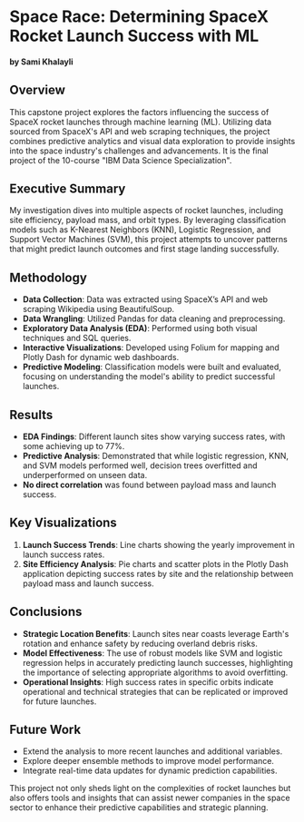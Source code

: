 # Space Race: Determining SpaceX Rocket Launch Success with ML
#### by Sami Khalayli

## Overview
This capstone project explores the factors influencing the success of SpaceX rocket launches through machine learning (ML). Utilizing data sourced from SpaceX's API and web scraping techniques, the project combines predictive analytics and visual data exploration to provide insights into the space industry's challenges and advancements. It is the final project of the 10-course "IBM Data Science Specialization".

## Executive Summary
My investigation dives into multiple aspects of rocket launches, including site efficiency, payload mass, and orbit types. By leveraging classification models such as K-Nearest Neighbors (KNN), Logistic Regression, and Support Vector Machines (SVM), this project attempts to uncover patterns that might predict launch outcomes and first stage landing successfully.

## Methodology
- **Data Collection**: Data was extracted using SpaceX’s API and web scraping Wikipedia using BeautifulSoup.
- **Data Wrangling**: Utilized Pandas for data cleaning and preprocessing.
- **Exploratory Data Analysis (EDA)**: Performed using both visual techniques and SQL queries.
- **Interactive Visualizations**: Developed using Folium for mapping and Plotly Dash for dynamic web dashboards.
- **Predictive Modeling**: Classification models were built and evaluated, focusing on understanding the model's ability to predict successful launches.

## Results
- **EDA Findings**: Different launch sites show varying success rates, with some achieving up to 77%.
- **Predictive Analysis**: Demonstrated that while logistic regression, KNN, and SVM models performed well, decision trees overfitted and underperformed on unseen data.
- **No direct correlation** was found between payload mass and launch success.

## Key Visualizations
1. **Launch Success Trends**: Line charts showing the yearly improvement in launch success rates.
2. **Site Efficiency Analysis**: Pie charts and scatter plots in the Plotly Dash application depicting success rates by site and the relationship between payload mass and launch success.

## Conclusions
- **Strategic Location Benefits**: Launch sites near coasts leverage Earth's rotation and enhance safety by reducing overland debris risks.
- **Model Effectiveness**: The use of robust models like SVM and logistic regression helps in accurately predicting launch successes, highlighting the importance of selecting appropriate algorithms to avoid overfitting.
- **Operational Insights**: High success rates in specific orbits indicate operational and technical strategies that can be replicated or improved for future launches.

## Future Work
- Extend the analysis to more recent launches and additional variables.
- Explore deeper ensemble methods to improve model performance.
- Integrate real-time data updates for dynamic prediction capabilities.

This project not only sheds light on the complexities of rocket launches but also offers tools and insights that can assist newer companies in the space sector to enhance their predictive capabilities and strategic planning.
